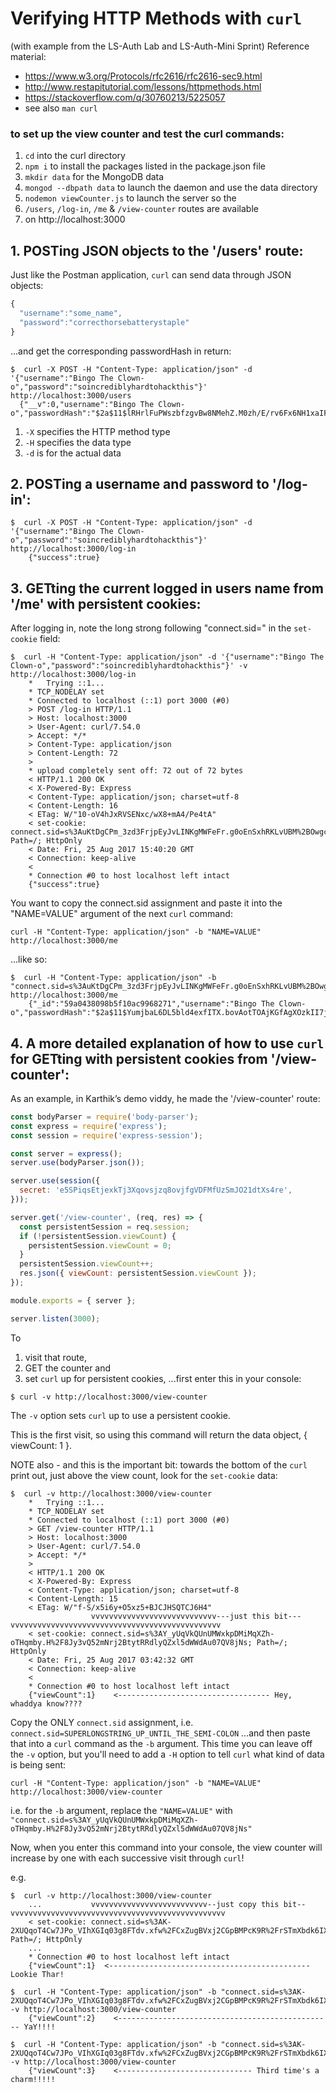 # Verifying HTTP Methods with `curl`
(with example from the LS-Auth Lab and LS-Auth-Mini Sprint)
Reference material:
- https://www.w3.org/Protocols/rfc2616/rfc2616-sec9.html
- http://www.restapitutorial.com/lessons/httpmethods.html
- https://stackoverflow.com/q/30760213/5225057
- see also `man curl`

### to set up the view counter and test the curl commands:
1. `cd` into the curl directory
2. `npm i` to install the packages listed in the package.json file
3. `mkdir data` for the MongoDB data
4. `mongod --dbpath data` to launch the daemon and use the data directory
5. `nodemon viewCounter.js` to launch the server so the
6. `/users`, `/log-in`, `/me` & `/view-counter` routes are available
7. on http://localhost:3000

## 1. **POST**ing JSON objects to the '/users' route:
Just like the Postman application, `curl` can send data through JSON objects:
```js
{
  "username":"some_name",
  "password":"correcthorsebatterystaple"
}
```
...and get the corresponding passwordHash in return:

```console
$  curl -X POST -H "Content-Type: application/json" -d '{"username":"Bingo The Clown-o","password":"soincrediblyhardtohackthis"}' http://localhost:3000/users
  {"__v":0,"username":"Bingo The Clown-o","passwordHash":"$2a$11$lRHrlFuPWszbfzgvBw8NMehZ.M0zh/E/rv6Fx6NH1xaIFAFBGnJmm","_id":"599fa94427b8c3d1e2866d91"}
```

1. `-X` specifies the HTTP method type
2. `-H` specifies the data type
3. `-d` is for the actual data

## 2. **POST**ing a username and password to '/log-in':
```console
$  curl -X POST -H "Content-Type: application/json" -d '{"username":"Bingo The Clown-o","password":"soincrediblyhardtohackthis"}' http://localhost:3000/log-in
    {"success":true}
```

## 3. **GET**ting the current logged in users name from '/me' with persistent cookies:
After logging in, note the long strong following "connect.sid=" in the `set-cookie` field:

```console
$  curl -H "Content-Type: application/json" -d '{"username":"Bingo The Clown-o","password":"soincrediblyhardtohackthis"}' -v http://localhost:3000/log-in
    *   Trying ::1...
    * TCP_NODELAY set
    * Connected to localhost (::1) port 3000 (#0)
    > POST /log-in HTTP/1.1
    > Host: localhost:3000
    > User-Agent: curl/7.54.0
    > Accept: */*
    > Content-Type: application/json
    > Content-Length: 72
    >
    * upload completely sent off: 72 out of 72 bytes
    < HTTP/1.1 200 OK
    < X-Powered-By: Express
    < Content-Type: application/json; charset=utf-8
    < Content-Length: 16
    < ETag: W/"10-oV4hJxRVSENxc/wX8+mA4/Pe4tA"
    < set-cookie: connect.sid=s%3AuKtDgCPm_3zd3FrjpEyJvLINKgMWFeFr.g0oEnSxhRKLvUBM%2BOwgcfPSCDKOGmPEh31FEswrmX%2F4; Path=/; HttpOnly
    < Date: Fri, 25 Aug 2017 15:40:20 GMT
    < Connection: keep-alive
    <
    * Connection #0 to host localhost left intact
    {"success":true}
```

You want to copy the connect.sid assignment and paste it into the "NAME=VALUE" argument of the next `curl` command:
```
curl -H "Content-Type: application/json" -b "NAME=VALUE" http://localhost:3000/me
```

...like so:

```console
$  curl -H "Content-Type: application/json" -b "connect.sid=s%3AuKtDgCPm_3zd3FrjpEyJvLINKgMWFeFr.g0oEnSxhRKLvUBM%2BOwgcfPSCDKOGmPEh31FEswrmX%2F4" http://localhost:3000/me
    {"_id":"59a0438098b5f10ac9968271","username":"Bingo The Clown-o","passwordHash":"$2a$11$YumjbaL6DL5bld4exfITX.bovAotTOAjKGfAgXOzkII7jn587/JOW","__v":0}
```

## 4. A more detailed explanation of how to use `curl` for **GET**ting with persistent cookies from '/view-counter':

As an example, in Karthik’s demo viddy, he made the '/view-counter' route:
```js
const bodyParser = require('body-parser');
const express = require('express');
const session = require('express-session');

const server = express();
server.use(bodyParser.json());

server.use(session({
  secret: 'e5SPiqsEtjexkTj3Xqovsjzq8ovjfgVDFMfUzSmJO21dtXs4re',
}));

server.get('/view-counter', (req, res) => {
  const persistentSession = req.session;
  if (!persistentSession.viewCount) {
    persistentSession.viewCount = 0;
  }
  persistentSession.viewCount++;
  res.json({ viewCount: persistentSession.viewCount });
});

module.exports = { server };

server.listen(3000);
```

To
1. visit that route,
2. GET the counter and
3. set `curl` up for persistent cookies,
...first enter this in your console:

```console
$ curl -v http://localhost:3000/view-counter
```

The `-v` option sets `curl` up to use a persistent cookie.

This is the first visit, so using this command will return the data object, { viewCount: 1 }.

NOTE also - and this is the important bit: towards the bottom of the `curl` print out, just above the view count, look for the `set-cookie` data:

```console
$  curl -v http://localhost:3000/view-counter
    *   Trying ::1...
    * TCP_NODELAY set
    * Connected to localhost (::1) port 3000 (#0)
    > GET /view-counter HTTP/1.1
    > Host: localhost:3000
    > User-Agent: curl/7.54.0
    > Accept: */*
    >
    < HTTP/1.1 200 OK
    < X-Powered-By: Express
    < Content-Type: application/json; charset=utf-8
    < Content-Length: 15
    < ETag: W/"f-S/x5i6y+O5xz5+BJCJHSQTCJ6H4"
                  vvvvvvvvvvvvvvvvvvvvvvvvvvvv---just this bit---vvvvvvvvvvvvvvvvvvvvvvvvvvvvvvvvvvvvvvvvvvvvvvv
    < set-cookie: connect.sid=s%3AY_yUqVkQUnUMWxkpDMiMqXZh-oTHqmby.H%2F8Jy3vQ52mNrj2BtytRRdlyQZxl5dWWdAu07QV8jNs; Path=/; HttpOnly
    < Date: Fri, 25 Aug 2017 03:42:32 GMT
    < Connection: keep-alive
    <
    * Connection #0 to host localhost left intact
    {"viewCount":1}    <---------------------------------- Hey, whaddya know????
```

Copy the ONLY `connect.sid` assignment,
i.e. `connect.sid=SUPERLONGSTRING_UP_UNTIL_THE_SEMI-COLON`
...and then paste that into a `curl` command as the `-b` argument.
This time you can leave off the `-v` option, but you'll need to add a `-H` option to tell `curl` what kind of data is being sent:
```
curl -H "Content-Type: application/json" -b "NAME=VALUE" http://localhost:3000/view-counter
```

i.e. for the `-b` argument, replace the `"NAME=VALUE"` with `"connect.sid=s%3AY_yUqVkQUnUMWxkpDMiMqXZh-oTHqmby.H%2F8Jy3vQ52mNrj2BtytRRdlyQZxl5dWWdAu07QV8jNs"`


Now, when you enter this command into your console, the view counter will increase by one with each successive visit through `curl`!

e.g.
```console
$  curl -v http://localhost:3000/view-counter
    ...           vvvvvvvvvvvvvvvvvvvvvvvvvv--just copy this bit--vvvvvvvvvvvvvvvvvvvvvvvvvvvvvvvvvvvvvvvvvvvvvvvv
    < set-cookie: connect.sid=s%3AK-2XUQqoT4Cw7JPo_VIhXGIq03g8FTdv.xfw%2FCxZugBVxj2CGpBMPcK9R%2FrSTmXbdk6IXHSgQiCA; Path=/; HttpOnly
    ...
    * Connection #0 to host localhost left intact
    {"viewCount":1}  <--------------------------------------------- Lookie Thar!

$  curl -H "Content-Type: application/json" -b "connect.sid=s%3AK-2XUQqoT4Cw7JPo_VIhXGIq03g8FTdv.xfw%2FCxZugBVxj2CGpBMPcK9R%2FrSTmXbdk6IXHSgQiCA" -v http://localhost:3000/view-counter
    {"viewCount":2}    <------------------------------------------------ YaY!!!!

$  curl -H "Content-Type: application/json" -b "connect.sid=s%3AK-2XUQqoT4Cw7JPo_VIhXGIq03g8FTdv.xfw%2FCxZugBVxj2CGpBMPcK9R%2FrSTmXbdk6IXHSgQiCA" -v http://localhost:3000/view-counter
    {"viewCount":3}    <------------------------------ Third time's a charm!!!!!

```
